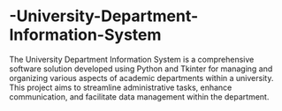 # -University-Department-Information-System
The University Department Information System is a comprehensive software solution developed using Python and Tkinter for managing and organizing various aspects of academic departments within a university. This project aims to streamline administrative tasks, enhance communication, and facilitate data management within the department.
